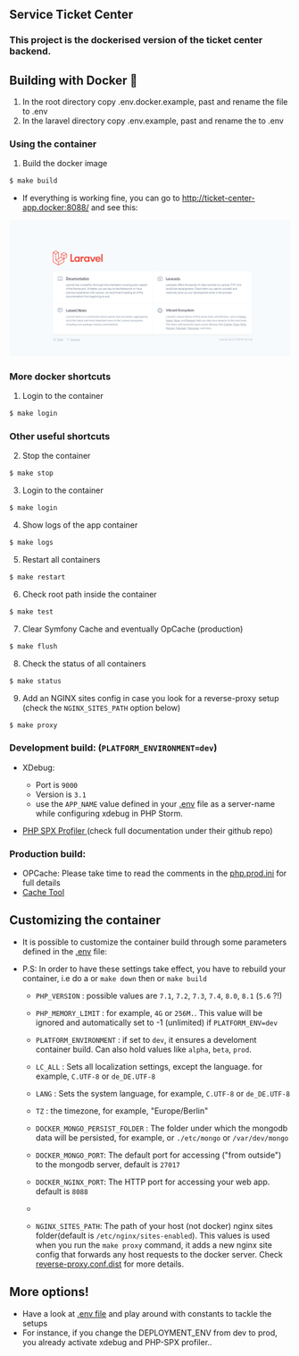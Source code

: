 ## Service Ticket Center
### This project is the dockerised version of the ticket center backend.

## Building with Docker 🐬
1. In the root directory copy .env.docker.example, past and rename the file to .env
2. In the laravel directory copy .env.example, past and rename the to .env

### Using the container
1. Build the docker image

```bash
$ make build
```
* If everything is working fine, you can go to http://ticket-center-app.docker:8088/ and see this:

![Screenshot](screenshot.png)

### More docker shortcuts

1. Login to the container

```bash
$ make login
```

### Other useful shortcuts

2. Stop the container

```bash
$ make stop
```

3. Login to the container

```bash
$ make login
```
4. Show logs of the app container

```bash
$ make logs
```

5. Restart all containers

```bash
$ make restart
```

6. Check root path inside the container

```bash
$ make test
```

7. Clear Symfony Cache and eventually OpCache (production)

```bash
$ make flush
```

8. Check the status of all containers

```bash
$ make status
```

9. Add an NGINX sites config in case you look for a reverse-proxy setup (check the ```NGINX_SITES_PATH``` option below)

```bash
$ make proxy
```

### Development build: (```PLATFORM_ENVIRONMENT=dev```)

* XDebug:

  * Port is ```9000```
  * Version is ```3.1```
  * use the ```APP_NAME``` value defined in your [.env](./.env) file as a server-name while configuring xdebug in PHP Storm.

* [PHP SPX Profiler ](https://github.com/NoiseByNorthwest/php-spx.git) (check full documentation under their github repo)

### Production build:

* OPCache: Please take time to read the comments in the [php.prod.ini](./php-fpm/php.prod.ini) for full details
* [Cache Tool](https://github.com/gordalina/cachetool)

## Customizing the container

* It is possible to customize the container build through some parameters defined in the [.env](./.env) file:
* P.S: In order to have these settings take effect, you have to rebuild your container, i.e do a or ```make down``` then or ```make build```

  * ```PHP_VERSION``` : possible values are ```7.1```, ```7.2```, ```7.3```, ```7.4```, ```8.0```, ```8.1``` (```5.6``` ?!)

  * ```PHP_MEMORY_LIMIT``` : for example,  ```4G``` or ```256M.```. This value will be ignored and automatically set to -1 (unlimited) if ```PLATFORM_ENV=dev```

  * ```PLATFORM_ENVIRONMENT``` : if set to ```dev```, it ensures a develoment container build. Can also hold values like ```alpha```,  ```beta```, ```prod```.

  * ```LC_ALL``` : Sets all localization settings, except the language. for example, ```C.UTF-8``` or ```de_DE.UTF-8```

  * ```LANG``` : Sets the system language, for example, ```C.UTF-8``` or ```de_DE.UTF-8```

  * ```TZ``` : the timezone, for example, "Europe/Berlin"

  * ```DOCKER_MONGO_PERSIST_FOLDER``` : The folder under which the mongodb data will be persisted, for example, or ```./etc/mongo``` or ```/var/dev/mongo```

  * ```DOCKER_MONGO_PORT```: The default port for accessing ("from outside") to the mongodb server, default is ```27017```

  * ```DOCKER_NGINX_PORT```: The HTTP port for accessing your web app. default is ```8088```
  *
  * ``NGINX_SITES_PATH``: The path of your host (not docker) nginx sites folder(default is ```/etc/nginx/sites-enabled```).
    This values is used when you run the ```make proxy``` command, it adds a new nginx site config that forwards any host requests to the docker server.
    Check [reverse-proxy.conf.dist](./etc/reverse-proxy.conf.dist) for more details.

## More options!

* Have a look at [.env file](./.env) and play around with constants to tackle the setups
* For instance, if you change the DEPLOYMENT_ENV from dev to prod, you already activate xdebug and PHP-SPX profiler..
